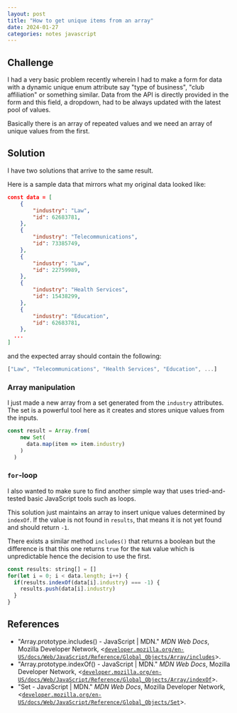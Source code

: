 ```yaml
---
layout: post
title: "How to get unique items from an array"
date: 2024-01-27
categories: notes javascript
---
```


## Challenge

I had a very basic problem recently wherein I had to make a form for data with a dynamic unique enum attribute say "type of business", "club affiliation" or something similar. Data from the API is directly provided in the form and this field, a dropdown, had to be always updated with the latest pool of values.

Basically there is an array of repeated values and we need an array of unique values from the first.

## Solution

I have two solutions that arrive to the same result.

Here is a sample data that mirrors what my original data looked like:

~~~json
const data = [
    {
        "industry": "Law",
        "id": 62683781,
    },
    {
        "industry": "Telecommunications",
        "id": 73385749,
    },
    {
        "industry": "Law",
        "id": 22759989,
    },
    {
        "industry": "Health Services",
        "id": 15438299,
    },
    {
        "industry": "Education",
        "id": 62683781,
    },
  ...
]
~~~

and the expected array should contain the following:

~~~javascript
["Law", "Telecommunications", "Health Services", "Education", ...]
~~~

### Array manipulation

I just made a new array from a set generated from the `industry` attributes. The set is a powerful tool here as it creates and stores unique values from the inputs. 

~~~javascript
const result = Array.from(
    new Set(
      data.map(item => item.industry)
    )
  )
~~~

### `for`-loop

I also wanted to make sure to find another simple way that uses tried-and-tested basic JavaScript tools such as loops.

This solution just maintains an array to insert unique values determined by `indexOf`. If the value is not found in `results`, that means it is not yet found and should return `-1`.

There exists a similar method `includes()` that returns a boolean but the difference is that this one returns `true` for the `NaN` value which is unpredictable hence the decision to use the first.

~~~javascript
const results: string[] = []
for(let i = 0; i < data.length; i++) {
  if(results.indexOf(data[i].industry) === -1) {
    results.push(data[i].industry)
  }
}
~~~


## References

- "Array.prototype.includes() - JavaScript \| MDN." _MDN Web Docs_, Mozilla Developer Network, <[`developer.mozilla.org/en-US/docs/Web/JavaScript/Reference/Global_Objects/Array/includes`](https://developer.mozilla.org/en-US/docs/Web/JavaScript/Reference/Global_Objects/Array/includes)>.
- "Array.prototype.indexOf() - JavaScript \| MDN." _MDN Web Docs_, Mozilla Developer Network, <[`developer.mozilla.org/en-US/docs/Web/JavaScript/Reference/Global_Objects/Array/indexOf`](https://developer.mozilla.org/en-US/docs/Web/JavaScript/Reference/Global_Objects/Array/indexOf)>.
- "Set - JavaScript \| MDN." _MDN Web Docs_, Mozilla Developer Network, <[`developer.mozilla.org/en-US/docs/Web/JavaScript/Reference/Global_Objects/Set`](https://developer.mozilla.org/en-US/docs/Web/JavaScript/Reference/Global_Objects/Set)>.